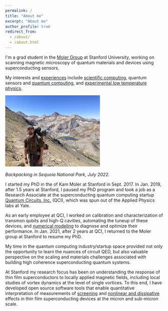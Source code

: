 ```yaml
---
permalink: /
title: "About me"
excerpt: "About me"
author_profile: true
redirect_from: 
  - /about/
  - /about.html
---
```


I'm a grad student in the [Moler Group](https://web.stanford.edu/group/moler) at Stanford University, working on scanning magnetic microscopy of quantum materials and devices using superconducting sensors.

My interests and [experiences](/cv/) include [scientific computing](https://github.com/loganbvh/), quantum sensors and [quantum computing](https://sequencing.readthedocs.io/), and [experimental low temperature physics](/publications/).

<img src="../images/sequoia2022.jpg" alt="Backpacking in Sequoia National Park, July 2022." width="60%">
<p><em>Backpacking in Sequoia National Park, July 2022.</em></p>

I started my PhD in the of Kam Moler at Stanford in Sept. 2017. In Jan. 2019, after 1.5 years at Stanford, I paused my PhD program and took a job as a Research Associate at the superconducting quantum computing startup [Quantum Circuits, Inc.](https://quantumcircuits.com/) (QCI), which was spun out of the Applied Physics labs at Yale.

As an early employee at QCI, I worked on calibration and characterization of transmon qubits and high-Q cavities, automating the tuneup of these devices, and [numerical modeling](https://sequencing.readthedocs.io/en/latest/) to diagnose and optimize their performance. In Jan. 2021, after 2 years at QCI, I returned to the Moler group at Stanford to resume my PhD.

My time in the quantum computing industry/startup space provided not only the opportunity to learn the nuances of circuit QED, but also valuable perspective on the scaling and materials challenges associated with building high coherence superconducting quantum systems.

At Stanford my research focus has been on understanding the response of thin film superconductors to locally applied magnetic fields, including local studies of vortex dynamics at the level of single vortices. To this end, I have developed open source software tools that enable quantitative interpretation of measurements of [screening](https://superscreen.readthedocs.io/en/latest/index.html) and [nonlinear and dissipative](https://py-tdgl.readthedocs.io/en/latest/) effects in thin film superconducting devices at the micron and sub-micron scale.
